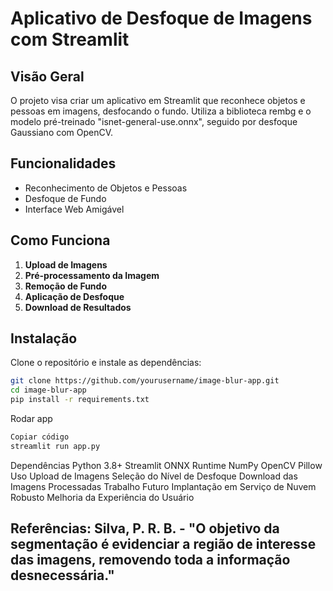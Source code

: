 # Aplicativo de Desfoque de Imagens com Streamlit

## Visão Geral
O projeto visa criar um aplicativo em Streamlit que reconhece objetos e pessoas em imagens, desfocando o fundo. Utiliza a biblioteca rembg e o modelo pré-treinado "isnet-general-use.onnx", seguido por desfoque Gaussiano com OpenCV.

## Funcionalidades
- Reconhecimento de Objetos e Pessoas
- Desfoque de Fundo
- Interface Web Amigável

## Como Funciona
1. **Upload de Imagens**
2. **Pré-processamento da Imagem**
3. **Remoção de Fundo**
4. **Aplicação de Desfoque**
5. **Download de Resultados**
   
## Instalação
Clone o repositório e instale as dependências:
```bash
git clone https://github.com/yourusername/image-blur-app.git
cd image-blur-app
pip install -r requirements.txt
```
Rodar app
```bash
Copiar código
streamlit run app.py
```
Dependências
Python 3.8+
Streamlit
ONNX Runtime
NumPy
OpenCV
Pillow
Uso
Upload de Imagens
Seleção do Nível de Desfoque
Download das Imagens Processadas
Trabalho Futuro
Implantação em Serviço de Nuvem Robusto
Melhoria da Experiência do Usuário
## Referências: Silva, P. R. B. - "O objetivo da segmentação é evidenciar a região de interesse das imagens, removendo toda a informação desnecessária."
